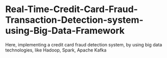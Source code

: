 # Real-Time-Credit-Card-Fraud-Transaction-Detection-system-using-Big-Data-Framework
Here, implementing a credit card fraud detection system, by using big data technologies, like Hadoop, Spark, Apache Kafka
